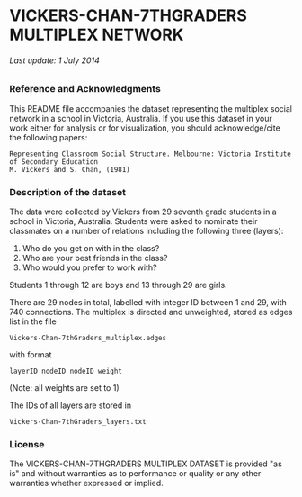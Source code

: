 

# VICKERS-CHAN-7THGRADERS MULTIPLEX NETWORK

###### Last update: 1 July 2014

### Reference and Acknowledgments

This README file accompanies the dataset representing the multiplex social network in a school in Victoria, Australia.
If you use this dataset in your work either for analysis or for visualization, you should acknowledge/cite the following papers:

	Representing Classroom Social Structure. Melbourne: Victoria Institute of Secondary Education 
	M. Vickers and S. Chan, (1981)


### Description of the dataset

The data were collected by Vickers from 29 seventh grade students in a school in Victoria, Australia. Students were asked to nominate their classmates on a number of relations including the following three (layers):

1. Who do you get on with in the class?
2. Who are your best friends in the class?
3. Who would you prefer to work with?

Students 1 through 12 are boys and 13 through 29 are girls.

There are 29 nodes in total, labelled with integer ID between 1 and 29, with 740 connections.
The multiplex is directed and unweighted, stored as edges list in the file
    
    Vickers-Chan-7thGraders_multiplex.edges

with format

    layerID nodeID nodeID weight

(Note: all weights are set to 1)

The IDs of all layers are stored in 

    Vickers-Chan-7thGraders_layers.txt


### License

The VICKERS-CHAN-7THGRADERS MULTIPLEX DATASET is provided "as is" and without warranties as to performance or quality or any other warranties whether expressed or implied. 

